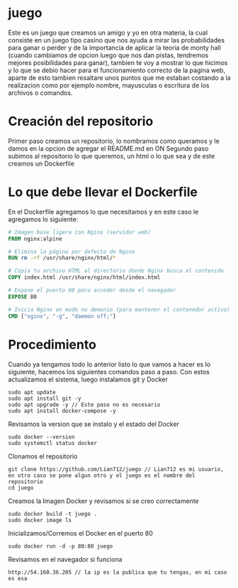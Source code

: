 # juego
Este es un juego que creamos un amigo y yo en otra materia, la cual consiste en un juego tipo casino que nos ayuda a mirar las probabilidades para ganar o perder y de la importancia de aplicar la teoria de monty hall (cuando cambiamos de opcion luego que nos dan pistas, tendremos mejores posibilidades para ganar), tambien te voy a mostrar lo que hicimos y lo que se debio hacer para el funcionamiento correcto de la pagina web, aparte de esto tambien resaltare unos puntos que me estaban costando a la realizacion como por ejemplo nombre, mayusculas o escritura de los archivos o comandos.
# Creación del repositorio
Primer paso creamos un repositorio, lo nombramos como queramos y le damos en la opcion de agregar el README.md en ON
Segundo paso subimos al repositorio lo que queremos, un html o lo que sea y de este creamos un Dockerfile
# Lo que debe llevar el Dockerfile
En el Dockerfile agregamos lo que necesitamos y en este caso le agregamos lo siguiente:
```Dockerfile
# Imagen base ligera con Nginx (servidor web)
FROM nginx:alpine

# Elimina la página por defecto de Nginx
RUN rm -rf /usr/share/nginx/html/*

# Copia tu archivo HTML al directorio donde Nginx busca el contenido
COPY index.html /usr/share/nginx/html/index.html

# Expone el puerto 80 para acceder desde el navegador
EXPOSE 80

# Inicia Nginx en modo no demonio (para mantener el contenedor activo)
CMD ["nginx", "-g", "daemon off;"]
```
# Procedimiento
Cuando ya tengamos todo lo anterior listo lo que vamos a hacer es lo siguiente, hacemos los siguientes comandos paso a paso.
Con estos actualizamos el sistema, luego instalamos git y Docker
```
sudo apt update
sudo apt install git -y
sudo apt upgrade -y // Este paso no es necesario
sudo apt install docker-compose -y
```
Revisamos la version que se instalo y el estado del Docker
```
sudo docker --version
sudo systemctl status docker
```
Clonamos el repositorio
```
git clone https://github.com/Lian712/juego // Lian712 es mi usuario, en otro caso se pone algun otro y el juego es el nombre del repositorio
cd juego
```
Creamos la Imagen Docker y revisamos si se creo correctamente
```
sudo docker build -t juego .
sudo docker image ls
```
Inicializamos/Corremos el Docker en el puerto 80
```
sudo docker run -d -p 80:80 juego
```
Revisamos en el navegador si funciona
```
http://54.160.36.205 // la ip es la publica que tu tengas, en mi caso es esa
```



